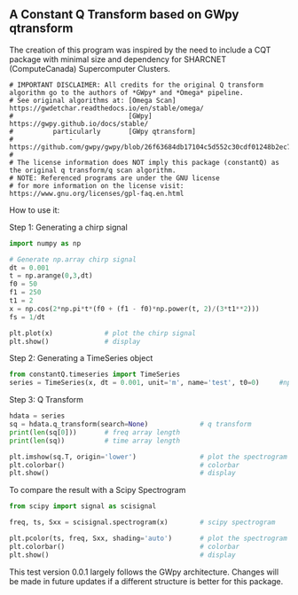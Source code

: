 ## A Constant Q Transform based on GWpy qtransform

The creation of this program was inspired by the need to include a CQT package with minimal size and dependency for SHARCNET (ComputeCanada) Supercomputer Clusters.

```None
# IMPORTANT DISCLAIMER: All credits for the original Q transform algorithm go to the authors of *GWpy* and *Omega* pipeline.
# See original algorithms at: [Omega Scan] https://gwdetchar.readthedocs.io/en/stable/omega/
#                             [GWpy] https://gwpy.github.io/docs/stable/
#          particularly       [GWpy qtransform]
#              - https://github.com/gwpy/gwpy/blob/26f63684db17104c5d552c30cdf01248b2ec76c9/gwpy/signal/qtransform.py
#
# The license information does NOT imply this package (constantQ) as the original q transform/q scan algorithm.
# NOTE: Referenced programs are under the GNU license 
# for more information on the license visit: https://www.gnu.org/licenses/gpl-faq.en.html
```

How to use it:

Step 1: Generating a chirp signal

```Python
import numpy as np

# Generate np.array chirp signal
dt = 0.001
t = np.arange(0,3,dt)
f0 = 50
f1 = 250
t1 = 2
x = np.cos(2*np.pi*t*(f0 + (f1 - f0)*np.power(t, 2)/(3*t1**2)))
fs = 1/dt

plt.plot(x)				# plot the chirp signal
plt.show()				# display
```

Step 2: Generating a TimeSeries object

```Python
from constantQ.timeseries import TimeSeries
series = TimeSeries(x, dt = 0.001, unit='m', name='test', t0=0)     #np.array --> constantQ.timeseries    
```

Step 3: Q Transform

```Python
hdata = series
sq = hdata.q_transform(search=None)				# q transform
print(len(sq[0]))       # freq array length
print(len(sq))          # time array length

plt.imshow(sq.T, origin='lower')				# plot the spectrogram
plt.colorbar()									# colorbar
plt.show()										# display
```

To compare the result with a Scipy Spectrogram

```Python
from scipy import signal as scisignal

freq, ts, Sxx = scisignal.spectrogram(x)		# scipy spectrogram

plt.pcolor(ts, freq, Sxx, shading='auto')		# plot the spectrogram
plt.colorbar()									# colorbar
plt.show()										# display
```

This test version 0.0.1 largely follows the GWpy architecture. Changes will be made in future updates if a different structure is better for this package.

